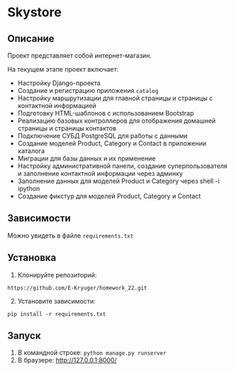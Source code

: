 # Skystore

## Описание

Проект представляет собой интернет-магазин.

На текущем этапе проект включает:

- Настройку Django-проекта
- Создание и регистрацию приложения `catalog`
- Настройку маршрутизации для главной страницы и страницы с контактной информацией
- Подготовку HTML-шаблонов с использованием Bootstrap
- Реализацию базовых контроллеров для отображения домашней страницы и страницы контактов
- Подключение СУБД PostgreSQL для работы с данными 
- Создание моделей Product, Category и Contact в приложении каталога 
- Миграции для базы данных и их применение 
- Настройку административной панели, создание суперпользователя и заполнение контактной информации через админку 
- Заполнение данных для моделей Product и Category через shell -i ipython 
- Создание фикстур для моделей Product, Category и Contact

## Зависимости

Можно увидеть в файле `requirements.txt`


## Установка

1. Клонируйте репозиторий:
```
https://github.com/E-Kryuger/homework_22.git
```
2. Установите зависимости:
```
pip install -r requirements.txt
```

## Запуск
1. В командной строке: `python manage.py runserver`
2. В браузере: http://127.0.0.1:8000/
